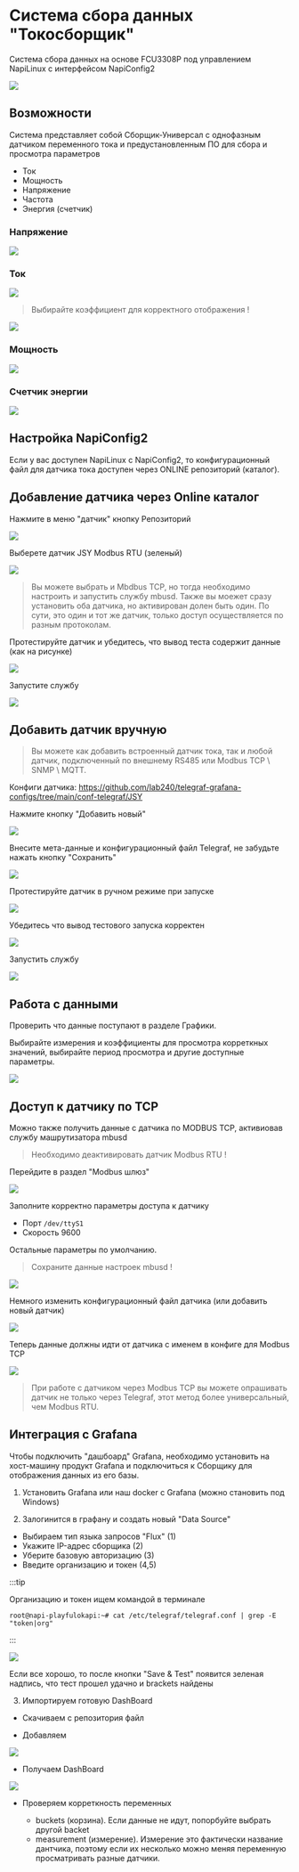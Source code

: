 # Система сбора данных "Токосборщик"

Система сбора данных на основе FCU3308P под управлением NapiLinux с интерфейсом NapiConfig2

![](img/main/main1.jpg)

## Возможности

Система представляет собой Сборщик-Универсал с однофазным  датчиком переменного тока и предустановленным ПО для сбора и просмотра параметров

- Ток
- Мощность
- Напряжение
- Частота
- Энергия (счетчик)

### Напряжение

![](img/current-sensor-voltage.jpg)

### Ток

![](img/current-sensor-current.jpg)

> Выбирайте коэффициент для корректного отображения !

![](img/current-sensor-graph-current.jpg)

### Мощность

![](img/current-sensor-power.jpg)

### Счетчик энергии

![](img/current-sensor-enegry1.jpg)


## Настройка NapiConfig2

Если у вас доступен NapiLinux c NapiConfig2, то конфигурационный файл для
датчика тока доступен через ONLINE репозиторий (каталог).

## Добавление датчика через Online каталог

Нажмите в меню "датчик" кнопку Репозиторий

![](img/online/catalog-1.jpg)

Выберете датчик JSY Modbus RTU (зеленый)

![](img/online/list-1.jpg)

> Вы можете выбрать и Mbdbus TCP, но тогда необходимо настроить и запустить службу mbusd. Также вы моежет сразу установить оба датчика, но активирован долен быть один. По сути, это один и тот же датчик, только доступ осуществляется по разным протоколам.

Протестируйте датчик и убедитесь, что вывод теста содержит данные (как на рисунке)

![](img/online/tests-tcp.jpg)

Запустите службу

![](img/sensors-start.jpg)

## Добавить датчик вручную

>Вы можете как добавить встроенный датчик тока, так и любой датчик, подключенный по внешнему RS485 или Modbus TCP \ SNMP \ MQTT.

Конфиги датчика: https://github.com/lab240/telegraf-grafana-configs/tree/main/conf-telegraf/JSY

Нажмите кнопку "Добавить новый"

![](img/offline/first-1.jpg)

Внесите мета-данные и конфигурационный файл Telegraf, не забудьте нажать кнопку "Сохранить"

![](img/current-sensor-addmanual.jpg)


Протестируйте датчик в ручном режиме при запуске

![](img/current-sensor-test.jpg)

Убедитесь что вывод тестового запуска корректен

![](img/online/tests-tcp.jpg)

Запустить службу

![](img/sensors-start.jpg)

## Работа с данными

Проверить что данные поступают в разделе Графики.

Выбирайте измерения и коэффициенты для просмотра корреткных значений, выбирайте период просмотра и другие доступные параметры.

![](img/current-sensor-graph-current.jpg)


## Доступ к датчику по TCP

Можно также получить данные с датчика по MODBUS TCP, активиовав службу машрутизатора mbusd


> Необходимо деактивировать датчик Modbus RTU !

Перейдите в раздел "Modbus шлюз"

![](img/mbusd/mbusd-1.jpg)

Заполните корректно параметры доступа к датчику

- Порт `/dev/ttyS1`
- Скорость 9600

Остальные параметры по умолчанию.

>Сохраните данные настроек mbusd !

![](img/current-mbusd.jpg)

Немного изменить конфигурационный файл датчика (или добавить новый датчик)

![](img/current-sensor-tcp.jpg)

Теперь данные должны идти от датчика с именем в конфиге для Modbus TCP

![](img/current-sensor-graph-tcp.jpg)

>При работе с датчиком через Modbus TCP вы можете опрашивать датчик не только через Telegraf, этот метод более универсальный, чем Modbus RTU.

## Интеграция с Grafana

Чтобы подключить "дашбоард" Grafana, необходимо установить на хост-машину продукт Grafana и подключиться к Сборщику для отображения данных из его базы.

1. Установить Grafana или наш  docker с Grafana (можно становить под Windows)

2. Залогинится в графану и создать новый "Data Source"

- Выбираем тип языка запросов "Flux" (1)
- Укажите IP-адрес сборщика (2)
- Уберите базовую авторизацию (3)
- Введите организацию и токен (4,5)

:::tip

Организацию и токен ищем командой в терминале

```
root@napi-playfulokapi:~# cat /etc/telegraf/telegraf.conf | grep -E "token|org"
```

:::

![](img/grafana/source-2.jpg)

Если все хорошо, то после кнопки "Save & Test" появится зеленая надпись,
что тест прошел удачно и brackets найдены

3. Импортируем готовую DashBoard

- Скачиваем с репозитория файл

- Добавляем

![](img/grafana/import-1.jpg)

- Получаем DashBoard

![](img/grafana/graphs.jpg)

- Проверяем корреткность переменных

  - buckets (корзина). Если данные не идут, попорбуйте выбрать другой backet
  - measurement (измерение). Измерение это фактически название дантчика, поэтому если их несколько можно меняя переменную просматривать разные датчики.
